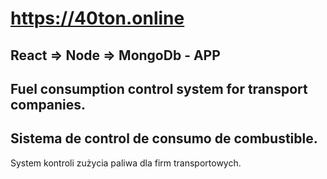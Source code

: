 # https://40ton.online

React => Node => MongoDb  -  APP
---------------------------------------------

Fuel consumption control system for transport companies.
-
Sistema de control de consumo de combustible.
-
System kontroli zużycia paliwa dla firm transportowych.